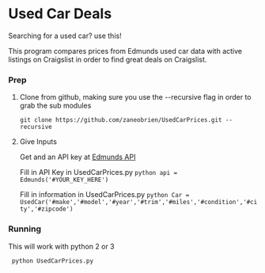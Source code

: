 # Used Car Deals

Searching for a used car? use this!

This program compares prices from Edmunds used car data with active listings on Craigslist in order to find great deals on Craigslist.

### Prep

1) Clone from github, making sure you use the --recursive flag in order to grab the sub modules

      ``` git clone https://github.com/zaneobrien/UsedCarPrices.git --recursive ```

2) Give Inputs

      Get and an API key at [Edmunds API](http://developer.edmunds.com/ "Here")

      Fill in API Key in UsedCarPrices.py
            ```python
            api = Edmunds('#YOUR_KEY_HERE')
            ```

      Fill in information in UsedCarPrices.py
            ```python
            Car = UsedCar('#make','#model','#year','#trim','#miles','#condition','#city','#zipcode')
            ```

### Running

This will work with python 2 or 3

``` python UsedCarPrices.py```
